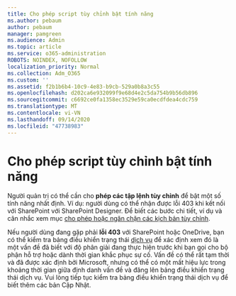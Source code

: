 ```yaml
---
title: Cho phép script tùy chỉnh bật tính năng
ms.author: pebaum
author: pebaum
manager: pamgreen
ms.audience: Admin
ms.topic: article
ms.service: o365-administration
ROBOTS: NOINDEX, NOFOLLOW
localization_priority: Normal
ms.collection: Adm_O365
ms.custom: ''
ms.assetid: f2b1b6b4-10c9-4e83-b9cb-529a0b8a3c55
ms.openlocfilehash: d202ca6e932099f9e68d4e2c5da754b9b56db896
ms.sourcegitcommit: c6692ce0fa1358ec3529e59ca0ecdfdea4cdc759
ms.translationtype: MT
ms.contentlocale: vi-VN
ms.lasthandoff: 09/14/2020
ms.locfileid: "47738983"
---
```

# <a name="allow-custom-script-to-enable-features"></a>Cho phép script tùy chỉnh bật tính năng

Người quản trị có thể cần cho **phép các tập lệnh tùy chỉnh** để bật một số tính năng nhất định. Ví dụ: người dùng có thể nhận được lỗi 403 khi kết nối với SharePoint với SharePoint Designer. Để biết các bước chi tiết, ví dụ và cân nhắc xem mục [cho phép hoặc ngăn chặn các kịch bản tùy chỉnh](https://docs.microsoft.com/sharepoint/allow-or-prevent-custom-script).

Nếu người dùng đang gặp phải **lỗi 403** với SharePoint hoặc OneDrive, bạn có thể kiểm tra bảng điều khiển trạng thái [dịch vụ](https://admin.microsoft.com/AdminPortal/Home#/servicehealth) để xác định xem đó là một vấn đề đã biết với độ phân giải đang thực hiện trước khi bạn gọi cho bộ phận hỗ trợ hoặc dành thời gian khắc phục sự cố. Vấn đề có thể rất tạm thời và đã được xác định bởi Microsoft, nhưng có thể có một mất hiệu lực trong khoảng thời gian giữa định danh vấn đề và đăng lên bảng điều khiển trạng thái dịch vụ. Vui lòng tiếp tục kiểm tra bảng điều khiển trạng thái dịch vụ để biết thêm các bản Cập Nhật.

